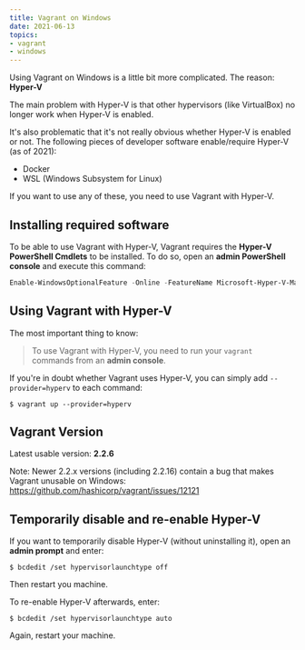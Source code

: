 ```yaml
---
title: Vagrant on Windows
date: 2021-06-13
topics:
- vagrant
- windows
---
```


Using Vagrant on Windows is a little bit more complicated. The reason: **Hyper-V**

The main problem with Hyper-V is that other hypervisors (like VirtualBox) no longer work when Hyper-V is enabled.

It's also problematic that it's not really obvious whether Hyper-V is enabled or not. The following pieces of developer software enable/require Hyper-V (as of 2021):

* Docker
* WSL (Windows Subsystem for Linux)

If you want to use any of these, you need to use Vagrant with Hyper-V.

## Installing required software

To be able to use Vagrant with Hyper-V, Vagrant requires the **Hyper-V PowerShell Cmdlets** to be installed. To do so, open an **admin PowerShell console** and execute this command:

```powershell
Enable-WindowsOptionalFeature -Online -FeatureName Microsoft-Hyper-V-Management-PowerShell -All
```

## Using Vagrant with Hyper-V

The most important thing to know:

> To use Vagrant with Hyper-V, you need to run your `vagrant` commands from an **admin console**.

If you're in doubt whether Vagrant uses Hyper-V, you can simply add `--provider=hyperv` to each command:

```shell
$ vagrant up --provider=hyperv
```

## Vagrant Version

Latest usable version: **2.2.6**

Note: Newer 2.2.x versions (including 2.2.16) contain a bug that makes Vagrant unusable on Windows: <https://github.com/hashicorp/vagrant/issues/12121>

## Temporarily disable and re-enable Hyper-V

If you want to temporarily disable Hyper-V (without uninstalling it), open an **admin prompt** and enter:

```shell
$ bcdedit /set hypervisorlaunchtype off
```

Then restart you machine.

To re-enable Hyper-V afterwards, enter:

```shell
$ bcdedit /set hypervisorlaunchtype auto
```

Again, restart your machine.
